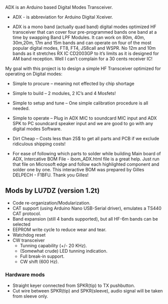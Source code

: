 ADX is an Arduino based Digital Modes Transceiver.

- ADX - is abbreviation for Arduino Digital Xceiver.


- ADX is a mono band (actually quad band) digital modes optimized HF transceiver that can cover four pre-programmed bands one band at a time by swapping Band LPF Modules. 
It can work on 80m, 40m, 30m,20m, 17m and 15m bands and can operate on four of the most popular digital modes, FT8, FT4, JS8call and WSPR. 
No 12m and 10m bands as it stretches RX IC CD2003GP to it’s limits as it is designed for AM band reception. Well I can’t complain for a 30 cents receiver IC! 


My goal with this project is to design a simple HF Transceiver optimized for operating on Digital modes:
-	Simple to procure – meaning not effected by chip shortage
-	Simple to build – 2 modules, 2 IC’s and 4 Mosfets!
-	Simple to setup and tune – One simple calibration procedure is all needed.
-	Simple to operate – Plug in ADX MIC to soundcard MIC input and ADX SPK to PC soundcard speaker input and we are good to go with any digital modes Software.
-	Dirt Cheap – Costs less than 25$ to get all parts and PCB if we exclude ridiculous shipping costs!

- For ease of following which parts to solder while building Main board of ADX, Intercative BOM File - ibom_ADX.html file is a great help. Just run that file on Microsoft edge and follow each highlighted component and solder one by one. This interactive BOM was prepared by Gilles DELPECH - F1BFU. Thank you Gilles!

## Mods by LU7DZ (version 1.2t)

-	Code re-organization/Modularization.
-	CAT support (using Arduino Nano USB-Serial driver), emulates a TS440 CAT protocol.
-	Band expansion (still 4 bands supported), but all HF-6m bands can be selected
-	EEPROM write cycle to reduce wear and tear.
-	Watchdog reset
-	CW transceiver
	- Tunning capability (+/- 20 KHz).
	- (Somewhat crude) LED tunning indication.
	- Full break-in support.
	- CW shift (600 Hz).

### Hardware mods

-	Straight keyer connected from SPKR(tip) to TX pushbutton.
-	Cut wire between SPKR(tip) and SPKR(sleeve), audio signal will be taken from sleeve only.
